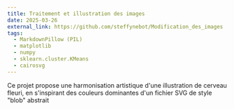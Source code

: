 ```yaml
---
title: Traitement et illustration des images
date: 2025-03-26
external_link: https://github.com/steffynebot/Modification_des_images
tags:
  - MarkdownPillow (PIL) 
  - matplotlib 
  - numpy 
  - sklearn.cluster.KMeans 
  - cairosvg
---
```


Ce projet propose une harmonisation artistique d'une illustration de cerveau fleuri, en s'inspirant des couleurs dominantes d'un fichier SVG de style "blob" abstrait

<!--more-->
